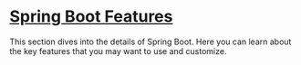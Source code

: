 # [Spring Boot Features](https://docs.spring.io/spring-boot/docs/2.3.0.RELEASE/reference/html/spring-boot-features.html#boot-features)

This section dives into the details of Spring Boot. Here you can learn about the key features that you may want to use and customize. 

